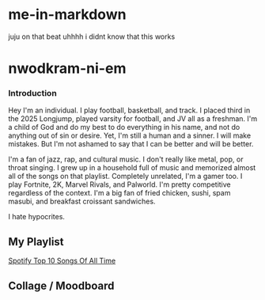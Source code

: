 # me-in-markdown
juju on that beat
uhhhh i didnt know that this works
# nwodkram-ni-em

### Introduction

Hey I'm an individual. I play football, basketball, and track. I placed third in the 2025 Longjump, played varsity for football, and JV all as a freshman. I'm a child of God and do my best to do everything in his name, and not do anything out of sin or desire. Yet, I'm still a human and a sinner. I will make mistakes. But I'm not ashamed to say that I can be better and will be better.

I'm a fan of jazz, rap, and cultural music. I don't really like metal, pop, or throat singing. I grew up in a household full of music and memorized almost all of the songs on that playlist. Completely unrelated, I'm a gamer too. I play Fortnite, 2K, Marvel Rivals, and Palworld. I'm pretty competitive regardless of the context. I'm a big fan of fried chicken, sushi, spam masubi, and breakfast croissant sandwiches.

I hate hypocrites.

## My Playlist

[Spotify Top 10 Songs Of All Time](https://open.spotify.com/playlist/6mBsWBUMYkYqltDXE9TZYf?si=54r0Ilx4TMqgFYGSggG8vg)

## Collage / Moodboard